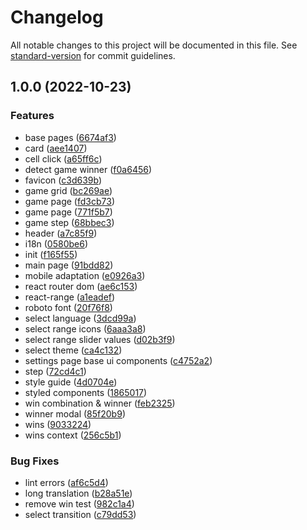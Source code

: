 # Changelog

All notable changes to this project will be documented in this file. See [standard-version](https://github.com/conventional-changelog/standard-version) for commit guidelines.

## 1.0.0 (2022-10-23)


### Features

* base pages ([6674af3](https://github.com/breusoff/tic-tac-toe/commit/6674af3c9c2176d26a820a53429573da990b2e6c))
* card ([aee1407](https://github.com/breusoff/tic-tac-toe/commit/aee1407140331dcc3c372e3f469f4290183871d3))
* cell click ([a65ff6c](https://github.com/breusoff/tic-tac-toe/commit/a65ff6c341fc624b47b2bf1ca8b0b235203c43d5))
* detect game winner ([f0a6456](https://github.com/breusoff/tic-tac-toe/commit/f0a6456e44e21bc959824060fe1fdb129e7f9349))
* favicon ([c3d639b](https://github.com/breusoff/tic-tac-toe/commit/c3d639bc97d417bf48903a8c65d7db1e70d0a99f))
* game grid ([bc269ae](https://github.com/breusoff/tic-tac-toe/commit/bc269ae27f133d258d5ecda5d5d4ed25bca5c151))
* game page ([fd3cb73](https://github.com/breusoff/tic-tac-toe/commit/fd3cb730266ccd90161a00e1827c295d80d9cb98))
* game page ([771f5b7](https://github.com/breusoff/tic-tac-toe/commit/771f5b76b8ac1e192b96d611aebeb7363541e2fc))
* game step ([68bbec3](https://github.com/breusoff/tic-tac-toe/commit/68bbec35af95dc25d0e5d5e1a02d9e86c8831189))
* header ([a7c85f9](https://github.com/breusoff/tic-tac-toe/commit/a7c85f9bc6039c2990c6af3583e51e5c2da4fed6))
* i18n ([0580be6](https://github.com/breusoff/tic-tac-toe/commit/0580be614416178c3c1af7066451ef2b9be1405e))
* init ([f165f55](https://github.com/breusoff/tic-tac-toe/commit/f165f555758a9045c402ad679fc4746983c7aaff))
* main page ([91bdd82](https://github.com/breusoff/tic-tac-toe/commit/91bdd822e474d94e99cd2815fdece9ed43939a9b))
* mobile adaptation ([e0926a3](https://github.com/breusoff/tic-tac-toe/commit/e0926a32f7df6c14833a55b0957d655a55fe6431))
* react router dom ([ae6c153](https://github.com/breusoff/tic-tac-toe/commit/ae6c153ddfdc4a9b09a11727ec9585f58fea7597))
* react-range ([a1eadef](https://github.com/breusoff/tic-tac-toe/commit/a1eadeffb599f549fbe34f17f3c44bff18a7db65))
* roboto font ([20f76f8](https://github.com/breusoff/tic-tac-toe/commit/20f76f896bfb9aeae0597a9d2b7ff4285bbc3c37))
* select language ([3dcd99a](https://github.com/breusoff/tic-tac-toe/commit/3dcd99ab7486b0dfb4b4c3c93137b7b757d7bfc6))
* select range icons ([6aaa3a8](https://github.com/breusoff/tic-tac-toe/commit/6aaa3a8c979ac3b6a4649057a063f53aa095e05b))
* select range slider values ([d02b3f9](https://github.com/breusoff/tic-tac-toe/commit/d02b3f9d9cfba8ac9d30face0a2bd7117ae93747))
* select theme ([ca4c132](https://github.com/breusoff/tic-tac-toe/commit/ca4c132ff690daf58532d286d95d9a233826c8ab))
* settings page base ui components ([c4752a2](https://github.com/breusoff/tic-tac-toe/commit/c4752a2a56d1fb71738d9754cb1b08b96f163f91))
* step ([72cd4c1](https://github.com/breusoff/tic-tac-toe/commit/72cd4c14c49de41ecbc55734ddf4e8b4d6d0d59e))
* style guide ([4d0704e](https://github.com/breusoff/tic-tac-toe/commit/4d0704e78d0a20de7123db213634739a96d1959e))
* styled components ([1865017](https://github.com/breusoff/tic-tac-toe/commit/18650176981f8d199061f9c5ab2b319cf93f65a3))
* win combination & winner ([feb2325](https://github.com/breusoff/tic-tac-toe/commit/feb232553bfed751c15119a4833c161912031a7a))
* winner modal ([85f20b9](https://github.com/breusoff/tic-tac-toe/commit/85f20b953aa86b58620649df3c139d77fdaa5ecd))
* wins ([9033224](https://github.com/breusoff/tic-tac-toe/commit/9033224d2a65212853679c96bc16072e165e7c9a))
* wins context ([256c5b1](https://github.com/breusoff/tic-tac-toe/commit/256c5b12adda3878673c0839b58ad6573dd09fd4))


### Bug Fixes

* lint errors ([af6c5d4](https://github.com/breusoff/tic-tac-toe/commit/af6c5d417ebc789861d56da013e4b7128fa48d20))
* long translation ([b28a51e](https://github.com/breusoff/tic-tac-toe/commit/b28a51eb900210b4332d66e20eac0a75ae9cac9e))
* remove win test ([982c1a4](https://github.com/breusoff/tic-tac-toe/commit/982c1a4de5dcdbdcbc766f2ecb154fd931c7009a))
* select transition ([c79dd53](https://github.com/breusoff/tic-tac-toe/commit/c79dd53f72a7ba3ab0454665128dd329b6bd64ee))
